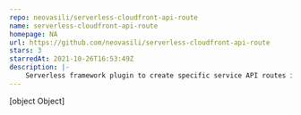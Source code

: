 ```yaml
---
repo: neovasili/serverless-cloudfront-api-route
name: serverless-cloudfront-api-route
homepage: NA
url: https://github.com/neovasili/serverless-cloudfront-api-route
stars: 3
starredAt: 2021-10-26T16:53:49Z
description: |-
    Serverless framework plugin to create specific service API routes in an existing CloudFront distribution
---
```


[object Object]
